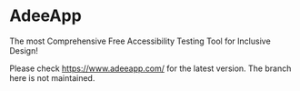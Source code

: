 # AdeeApp
The most Comprehensive Free Accessibility Testing Tool for Inclusive Design!

Please check https://www.adeeapp.com/ for the latest version. The branch here is not maintained.
